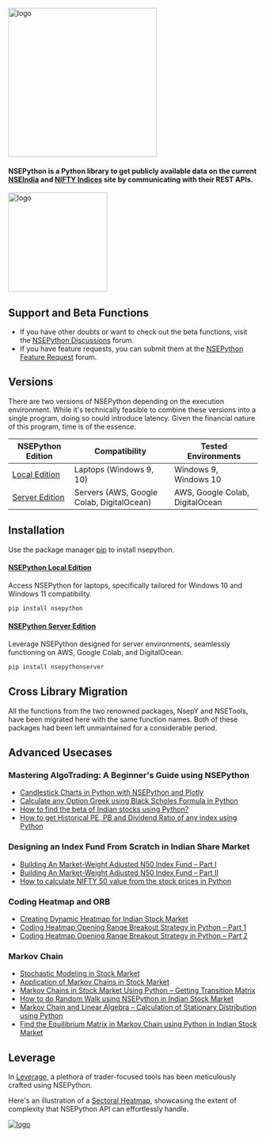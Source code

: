 <p align="left">
  <a href="https://aeron7.github.io/nsepython/" target="_blank">
    <img width="300" src="https://forum.unofficed.com/uploads/default/original/2X/1/146aad29b92adf82059eacba2feca24741c9f859.png" alt="logo">
  </a>
</p>

#### NSEPython is a Python library to get publicly available data on the current [NSEIndia](https://nseindia.com) and [NIFTY Indices](https://www.niftyindices.com/) site by communicating with their REST APIs.

<p align="left">
  <a href="https://unofficed.com/nse-python/documentation/" target="_blank">
    <img width="200" src="https://forum.unofficed.com/uploads/default/original/2X/6/6b62554e8dc05701dab74b41e681e8b361e0f37f.png" alt="logo">
  </a>
</p>

## Support and Beta Functions

- If you have other doubts or want to check out the beta functions, visit the [NSEPython Discussions](https://forum.unofficed.com/c/programming/nse-python-api/) forum.
- If you have feature requests, you can submit them at the [NSEPython Feature Request](https://forum.unofficed.com/t/nsepython-discussion-and-feature-request/665) forum.

## Versions

There are two versions of NSEPython depending on the execution environment. While it's technically feasible to combine these versions into a single program, doing so could introduce latency. Given the financial nature of this program, time is of the essence.


| NSEPython Edition          | Compatibility                | Tested Environments           |
|---------------------------|-----------------------------|-------------------------------|
| [Local Edition](https://github.com/aeron7/nsepython)    | Laptops (Windows 9, 10)     | Windows 9, Windows 10         |
| [Server Edition](https://github.com/aeron7/nsepythonserver)   | Servers (AWS, Google Colab, DigitalOcean) | AWS, Google Colab, DigitalOcean |

## Installation

Use the package manager [pip](https://pypi.org/project/nsepython/) to install nsepython.

#### [NSEPython Local Edition](https://github.com/aeron7/nsepython)

Access NSEPython for laptops, specifically tailored for Windows 10 and Windows 11 compatibility.


```bash
pip install nsepython
```

#### [NSEPython Server Edition](https://github.com/aeron7/nsepythonserver)

Leverage NSEPython designed for server environments, seamlessly functioning on AWS, Google Colab, and DigitalOcean.

```bash
pip install nsepythonserver
```

## Cross Library Migration
All the functions from the two renowned packages, NsepY and NSETools, have been migrated here with the same function names. Both of these packages had been left unmaintained for a considerable period.

## Advanced Usecases

### Mastering AlgoTrading: A Beginner's Guide using NSEPython
- [Candlestick Charts in Python with NSEPython and Plotly](https://unofficed.com/courses/mastering-algotrading-beginners-guide-nsepython/lessons/candlestick-charts-python/)
- [Calculate any Option Greek using Black Scholes Formula in Python](https://unofficed.com/black-scholes-formula-in-python/)
- [How to find the beta of Indian stocks using Python?](https://unofficed.com/how-to-find-the-beta-of-indian-stocks-using-python/)
- [How to get Historical PE, PB and Dividend Ratio of any index using Python](https://unofficed.com/nse-python/documentation/nsepy/#index_pe_pb_div)

### Designing an Index Fund From Scratch in Indian Share Market
- [Building An Market-Weight Adjusted N50 Index Fund – Part I](https://unofficed.com/courses/designing-an-index-fund-from-scratch-in-indian-share-market/lessons/building-an-market-weight-adjusted-n50-index-fund-i/)
- [Building An Market-Weight Adjusted N50 Index Fund – Part II](https://unofficed.com/courses/designing-an-index-fund-from-scratch-in-indian-share-market/lessons/building-an-market-weight-adjusted-n50-index-fund-part-ii/)
- [How to calculate NIFTY 50 value from the stock prices in Python](https://unofficed.com/courses/designing-an-index-fund-from-scratch-in-indian-share-market/lessons/how-to-calculate-nifty-50-value-from-the-stock-prices-in-python/)

### Coding Heatmap and ORB
- [Creating Dynamic Heatmap for Indian Stock Market](https://unofficed.com/courses/designing-an-index-fund-from-scratch-in-indian-share-market/lessons/creating-dynamic-heatmap-for-indian-stock-market/)
- [Coding Heatmap Opening Range Breakout Strategy in Python – Part 1](https://unofficed.com/courses/designing-an-index-fund-from-scratch-in-indian-share-market/lessons/opening-range-breakout-python-part-i/)
- [Coding Heatmap Opening Range Breakout Strategy in Python – Part 2](https://unofficed.com/courses/designing-an-index-fund-from-scratch-in-indian-share-market/lessons/opening-range-breakout-python-part-ii/)

### Markov Chain

- [Stochastic Modeling in Stock Market](https://unofficed.com/courses/markov-model-application-of-markov-chain-in-stock-market/lessons/stochastic-modeling-in-stock-market/)
- [Application of Markov Chains in Stock Market](https://unofficed.com/courses/markov-model-application-of-markov-chain-in-stock-market/lessons/application-of-markov-chains-in-stock-market/)
- [Markov Chains in Stock Market Using Python – Getting Transition Matrix​](https://unofficed.com/courses/markov-model-application-of-markov-chain-in-stock-market/lessons/markov-chains-in-stock-market-using-python-getting-transition-matrix/)
- [How to do Random Walk using NSEPython in Indian Stock Market](https://unofficed.com/courses/markov-model-application-of-markov-chain-in-stock-market/lessons/how-to-do-random-walk-using-nsepython-in-indian-stock-market/)
- [Markov Chain and Linear Algebra – Calculation of Stationary Distribution using Python​](https://unofficed.com/courses/markov-model-application-of-markov-chain-in-stock-market/lessons/markov-chain-and-linear-algebra-calculation-of-stationary-distribution-using-python/)
- [Find the Equilibrium Matrix in Markov Chain using Python in Indian Stock Market](https://unofficed.com/courses/markov-model-application-of-markov-chain-in-stock-market/lessons/find-the-equilibrium-matrix-in-markov-chain-using-python-in-stock-market/)


## Leverage

In [Leverage](https://www.unofficed.com/leverage/), a plethora of trader-focused tools has been meticulously crafted using NSEPython.

Here's an illustration of a [Sectoral Heatmap](https://unofficed.com/leverage/sectoral-heatmap/), showcasing the extent of complexity that NSEPython API can effortlessly handle.

<p align="left">
  <a href="https://www.unofficed.com/leverage/" target="_blank">
    <img  src="https://unofficed.com/wp-content/uploads/2023/08/Sectoral-Heatmap.png" alt="logo">
  </a>
</p>




